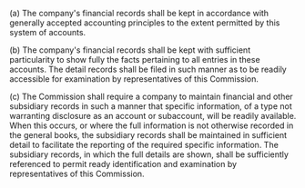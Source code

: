(a) The company's financial records shall be kept in accordance with generally accepted accounting principles to the extent permitted by this system of accounts.

(b) The company's financial records shall be kept with sufficient particularity to show fully the facts pertaining to all entries in these accounts. The detail records shall be filed in such manner as to be readily accessible for examination by representatives of this Commission.

(c) The Commission shall require a company to maintain financial and other subsidiary records in such a manner that specific information, of a type not warranting disclosure as an account or subaccount, will be readily available. When this occurs, or where the full information is not otherwise recorded in the general books, the subsidiary records shall be maintained in sufficient detail to facilitate the reporting of the required specific information. The subsidiary records, in which the full details are shown, shall be sufficiently referenced to permit ready identification and examination by representatives of this Commission.

